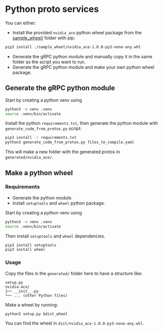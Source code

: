 # Python proto services

You can either:

* Install the provided `nvidia_ace` python wheel package from the
[sample_wheel/](./sample_wheel/) folder with pip:

```bash
pip3 install ./sample_wheel/nvidia_ace-1.0.0-py3-none-any.whl
``` 

* Generate the gRPC python module and manually copy it in the same folder as the
script you want to run.
* Generate the gRPC python module and make your own python wheel package.

## Generate the gRPC python module

Start by creating a python venv using

```bash
python3 -m venv .venv
source .venv/bin/activate
```

Install the python `requirements.txt`, then generate the python module with
`generate_code_from_protos.py` script:

```bash
pip3 install -r requirements.txt
python3 generate_code_from_protos.py files_to_compile.yaml
```

This will make a new folder with the generated protos in
`generated/nvidia_ace/`.

## Make a python wheel

### Requirements

* Generate the python module.
* Install `setuptools` and `wheel` python package.

Start by creating a python venv using

```bash
python3 -m venv .venv
source .venv/bin/activate
```

Then install `setuptools` and `wheel` dependencies.

```bash
pip3 install setuptools
pip3 install wheel
```

### Usage

Copy the files in the `generated/` folder here to have a structure like:

```
setup.py
nvidia-ace/
├── __init__.py
└── ... (other Python files)
```

Make a wheel by running:

```bash
python3 setup.py bdist_wheel
```

You can find the wheel in `dist/nvidia_ace-1.0.0-py3-none-any.whl`.
